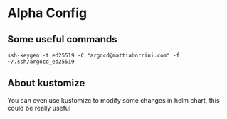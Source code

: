 Alpha Config
====

Some useful commands 
---

    ssh-keygen -t ed25519 -C "argocd@mattiaborrini.com" -f ~/.ssh/argocd_ed25519

About kustomize
---

You can even use kustomize to modify some changes in helm chart, this could be really useful